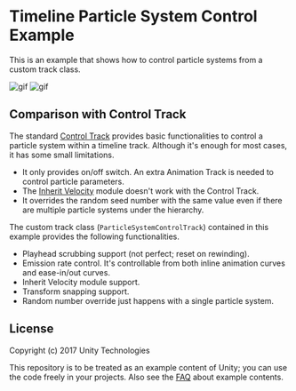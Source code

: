 Timeline Particle System Control Example
========================================

This is an example that shows how to control particle systems from a custom 
track class.

![gif](https://i.imgur.com/rJz6eWk.gif)
![gif](https://i.imgur.com/G6LnNFn.gif)

Comparison with Control Track
-----------------------------

The standard [Control Track] provides basic functionalities to control a
particle system within a timeline track. Although it's enough for most cases,
it has some small limitations.

- It only provides on/off switch. An extra Animation Track is needed to control
  particle parameters.
- The [Inherit Velocity] module doesn't work with the Control Track.
- It overrides the random seed number with the same value even if there are
  multiple particle systems under the hierarchy.

The custom track class (`ParticleSystemControlTrack`) contained in this example
provides the following functionalities.

- Playhead scrubbing support (not perfect; reset on rewinding).
- Emission rate control. It's controllable from both inline animation curves
  and ease-in/out curves.
- Inherit Velocity module support.
- Transform snapping support.
- Random number override just happens with a single particle system.

[Control Track]: https://docs.unity3d.com/ScriptReference/Timeline.ControlTrack.html
[Inherit Velocity]: https://docs.unity3d.com/Manual/PartSysInheritVelocity.html

License
-------

Copyright (c) 2017 Unity Technologies

This repository is to be treated as an example content of Unity; you can use
the code freely in your projects. Also see the [FAQ] about example contents.

[FAQ]: https://unity3d.com/unity/faq#faq-37863
